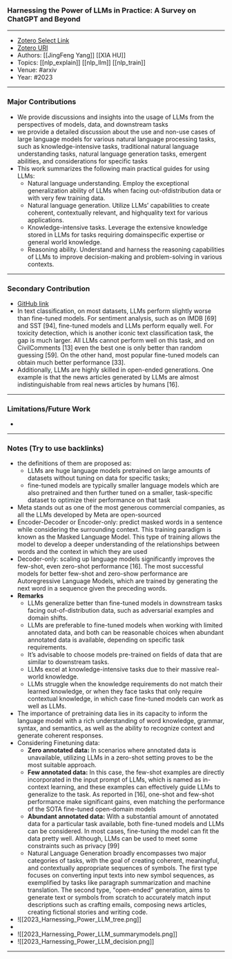 ### Harnessing the Power of LLMs in Practice: A Survey on ChatGPT and Beyond
---
- [Zotero Select Link](zotero://select/groups/2480461/items/X6QWSPAX)
- [Zotero URI](https://www.zotero.org/groups/2480461/items/X6QWSPAX)
- Authors: [[JingFeng Yang]]  [[XIA HU]] 
- Topics: [[nlp_explain]] [[nlp_llm]] [[nlp_train]]
- Venue: #arxiv
- Year: #2023

---
### Major Contributions
- We provide discussions and insights into the usage of LLMs from the perspectives of models, data, and downstream tasks
- we provide a detailed discussion about the use and non-use cases of large language models for various natural language processing tasks, such as knowledge-intensive tasks, traditional natural language understanding tasks, natural language generation tasks, emergent abilities, and considerations for specific tasks
- This work summarizes the following main practical guides for using LLMs:
	- Natural language understanding. Employ the exceptional generalization ability of LLMs when facing out-ofdistribution data or with very few training data.
	- Natural language generation. Utilize LLMs’ capabilities to create coherent, contextually relevant, and highquality text for various applications.
	- Knowledge-intensive tasks. Leverage the extensive knowledge stored in LLMs for tasks requiring domainspecific expertise or general world knowledge.
	- Reasoning ability. Understand and harness the reasoning capabilities of LLMs to improve decision-making and problem-solving in various contexts.
---
### Secondary Contribution
- [GitHub link](https://github.com/Mooler0410/LLMsPracticalGuide)
- In text classification, on most datasets, LLMs perform slightly worse than fine-tuned models. For sentiment analysis, such as on IMDB [69] and SST [94], fine-tuned models and LLMs perform equally well. For toxicity detection, which is another iconic text classification task, the gap is much larger. All LLMs cannot perform well on this task, and on CivilComments [13] even the best one is only better than random guessing [59]. On the other hand, most popular fine-tuned models can obtain much better performance [33].
- Additionally, LLMs are highly skilled in open-ended generations. One example is that the news articles generated by LLMs are almost indistinguishable from real news articles by humans [16].
---
### Limitations/Future Work
- 
---
### Notes (Try to use backlinks)
- the definitions of them are proposed as: 
	- LLMs are huge language models pretrained on large amounts of datasets without tuning on data for specific tasks;
	- fine-tuned models are typically smaller language models which are also pretrained and then further tuned on a smaller, task-specific dataset to optimize their performance on that task
- Meta stands out as one of the most generous commercial companies, as all the LLMs developed by Meta are open-sourced
- Encoder-Decoder or Encoder-only: predict masked words in a sentence while considering the surrounding context. This training paradigm is known as the Masked Language Model. This type of training allows the model to develop a deeper understanding of the relationships between words and the context in which they are used
- Decoder-only: scaling up language models significantly improves the few-shot, even zero-shot performance [16]. The most successful models for better few-shot and zero-show performance are Autoregressive Language Models, which are trained by generating the next word in a sequence given the preceding words.
- **Remarks**
	- LLMs generalize better than fine-tuned models in downstream tasks facing out-of-distribution data, such as adversarial examples and domain shifts.
	- LLMs are preferable to fine-tuned models when working with limited annotated data, and both can be reasonable choices when abundant annotated data is available, depending on specific task requirements.
	- It’s advisable to choose models pre-trained on fields of data that are similar to downstream tasks.
	- LLMs excel at knowledge-intensive tasks due to their massive real-world knowledge.
	- LLMs struggle when the knowledge requirements do not match their learned knowledge, or when they face tasks that only require contextual knowledge, in which case fine-tuned models can work as well as LLMs.
- The importance of pretraining data lies in its capacity to inform the language model with a rich understanding of word knowledge, grammar, syntax, and semantics, as well as the ability to recognize context and generate coherent responses.
- Considering Finetuning data:
	- **Zero annotated data:** In scenarios where annotated data is unavailable, utilizing LLMs in a zero-shot setting proves to be the most suitable approach.
	- **Few annotated data:** In this case, the few-shot examples are directly incorporated in the input prompt of LLMs, which is named as in-context learning, and these examples can effectively guide LLMs to generalize to the task. As reported in [16], one-shot and few-shot performance make significant gains, even matching the performance of the SOTA fine-tuned open-domain models
	- **Abundant annotated data:** With a substantial amount of annotated data for a particular task available, both fine-tuned models and LLMs can be considered. In most cases, fine-tuning the model can fit the data pretty well. Although, LLMs can be used to meet some constraints such as privacy [99]
	- Natural Language Generation broadly encompasses two major categories of tasks, with the goal of creating coherent, meaningful, and contextually appropriate sequences of symbols. The first type focuses on converting input texts into new symbol sequences, as exemplified by tasks like paragraph summarization and machine translation. The second type, "open-ended" generation, aims to generate text or symbols from scratch to accurately match input descriptions such as crafting emails, composing news articles, creating fictional stories and writing code.
- ![[2023_Harnessing_Power_LLM_tree.png]]
- 
- ![[2023_Harnessing_Power_LLM_summarymodels.png]]
- ![[2023_Harnessing_Power_LLM_decision.png]]
---

